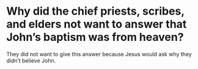 # Why did the chief priests, scribes, and elders not want to answer that John’s baptism was from heaven?

They did not want to give this answer because Jesus would ask why they didn’t believe John.
